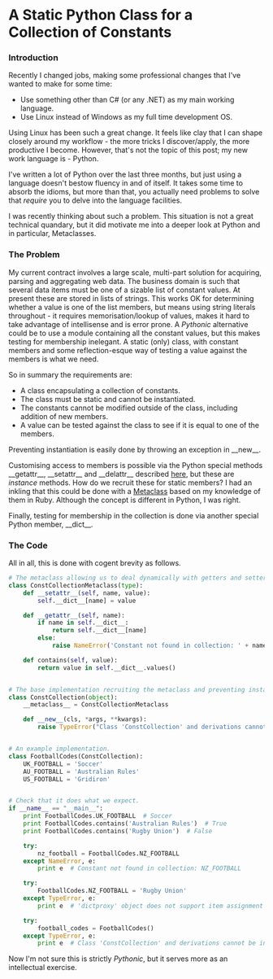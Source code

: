 # A Static Python Class for a Collection of Constants

### Introduction

Recently I changed jobs, making some professional changes that I've wanted to make for some time:
- Use something other than C# (or any .NET) as my main working language.
- Use Linux instead of Windows as my full time development OS.

Using Linux has been such a great change. It feels like clay that I can shape closely around my workflow - the more tricks I discover/apply, the more productive I become. However, that's not the topic of this post; my new work language is - Python.

I've written a lot of Python over the last three months, but just using a language doesn't bestow fluency in and of itself. It takes some time to absorb the idioms, but more than that, you actually need problems to solve that _require_ you to delve into the language facilities.

I was recently thinking about such a problem. This situation is not a great technical quandary, but it did motivate me into a deeper look at Python and in particular, Metaclasses.

### The Problem

My current contract involves a large scale, multi-part solution for acquiring, parsing and aggregating web data. The business domain is such that several data items must be one of a sizable list of constant values. At present these are stored in lists of strings. This works OK for determining whether a value is one of the list members, but means using string literals throughout - it requires memorisation/lookup of values, makes it hard to take advantage of intellisense and is error prone. A _Pythonic_ alternative could be to use a module containing all the constant values, but this makes testing for membership inelegant. A static (only) class, with constant members and some reflection-esque way of testing a value against the members is what we need.

So in summary the requirements are:
- A class encapsulating a collection of constants.
- The class must be static and cannot be instantiated.
- The constants cannot be modified outside of the class, including addition of new members.
- A value can be tested against the class to see if it is equal to one of the members.

Preventing instantiation is easily done by throwing an exception in \_\_new\_\_.

Customising access to members is possible via the Python special methods \_\_getattr\_\_, \_\_setattr\_\_ and \_\_delattr\_\_ described [here](http://docs.python.org/release/2.5.2/ref/attribute-access.html), but these are _instance_ methods. How do we recruit these for static members? I had an inkling that this could be done with a [Metaclass](http://en.wikibooks.org/wiki/Python_Programming/Metaclasses) based on my knowledge of them in Ruby. Although the concept is different in Python, I was right.

Finally, testing for membership in the collection is done via another special Python member, \_\_dict\_\_. 

### The Code

All in all, this is done with cogent brevity as follows. 
```python
# The metaclass allowing us to deal dynamically with getters and setters.
class ConstCollectionMetaclass(type):
    def __setattr__(self, name, value):
        self.__dict__[name] = value

    def __getattr__(self, name):
        if name in self.__dict__:
            return self.__dict__[name]
        else:
            raise NameError('Constant not found in collection: ' + name)

    def contains(self, value):
        return value in self.__dict__.values()


# The base implementation recruiting the metaclass and preventing instantiation.
class ConstCollection(object):
    __metaclass__ = ConstCollectionMetaclass

    def __new__(cls, *args, **kwargs):
        raise TypeError("Class 'ConstCollection' and derivations cannot be instantiated.")


# An example implementation.
class FootballCodes(ConstCollection):
    UK_FOOTBALL = 'Soccer'
    AU_FOOTBALL = 'Australian Rules'
    US_FOOTBALL = 'Gridiron'


# Check that it does what we expect.
if __name__ == "__main__":
    print FootballCodes.UK_FOOTBALL  # Soccer
    print FootballCodes.contains('Australian Rules')  # True
    print FootballCodes.contains('Rugby Union')  # False

    try:
        nz_football = FootballCodes.NZ_FOOTBALL
    except NameError, e:
        print e  # Constant not found in collection: NZ_FOOTBALL

    try:
        FootballCodes.NZ_FOOTBALL = 'Rugby Union'
    except TypeError, e:
        print e  # 'dictproxy' object does not support item assignment

    try:
        football_codes = FootballCodes()
    except TypeError, e:
        print e  # Class 'ConstCollection' and derivations cannot be instantiated.
```

Now I'm not sure this is strictly _Pythonic_, but it serves more as an intellectual exercise.
